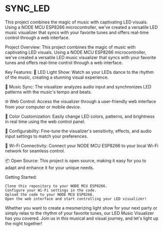 # SYNC_LED
This project combines the magic of music with captivating LED visuals. Using a NODE MCU ESP8266 microcontroller, we've created a versatile LED music visualizer that syncs with your favorite tunes and offers real-time control through a web interface.

Project Overview:
This project combines the magic of music with captivating LED visuals. Using a NODE MCU ESP8266 microcontroller, we've created a versatile LED music visualizer that syncs with your favorite tunes and offers real-time control through a web interface.

Key Features:
🌈 LED Light Show: Watch as your LEDs dance to the rhythm of the music, creating a stunning visual experience.

🎵 Music Sync: The visualizer analyzes audio input and synchronizes LED patterns with the music's tempo and beats.

🌐 Web Control: Access the visualizer through a user-friendly web interface from your computer or mobile device.

🎨 Color Customization: Easily change LED colors, patterns, and brightness in real time using the web control panel.

🔧 Configurability: Fine-tune the visualizer's sensitivity, effects, and audio input settings to match your preferences.

📡 Wi-Fi Connectivity: Connect your NODE MCU ESP8266 to your local Wi-Fi network for seamless control.

📦 Open Source: This project is open source, making it easy for you to adapt and enhance it for your unique needs.

Getting Started:

    Clone this repository to your NODE MCU ESP8266.
    Configure your Wi-Fi settings in the code.
    Upload the code to your NODE MCU ESP8266.
    Open the web interface and start controlling your LED visualizer!

Whether you want to create a mesmerizing light show for your next party or simply relax to the rhythm of your favorite tunes, our LED Music Visualizer has you covered. Join us in this musical and visual journey, and let's light up the night together!
